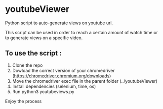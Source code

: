 # youtubeViewer
Python script to auto-generate views on youtube url.

This script can be used in order to reach a certain amount of watch time or to generate views on a specific video.


## To use the script : 

1. Clone the repo
2. Dowload the correct version of your chromedriver (https://chromedriver.chromium.org/downloads)  
3. Move the chromedriver exec file in the parent folder (../youtubeViewer)
4. Install dependencies (selenium, time, os)
5. Run python3 youtubeviews.py

Enjoy the process

